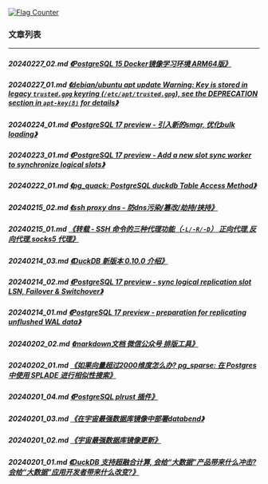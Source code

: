<a rel="nofollow" href="http://info.flagcounter.com/h9V1"  ><img src="http://s03.flagcounter.com/count/h9V1/bg_FFFFFF/txt_000000/border_CCCCCC/columns_2/maxflags_12/viewers_0/labels_0/pageviews_0/flags_0/"  alt="Flag Counter"  border="0"  ></a>  
  
### 文章列表  
----  
##### 20240227_02.md   [《PostgreSQL 15 Docker镜像学习环境 ARM64版》](20240227_02.md)  
##### 20240227_01.md   [《debian/ubuntu apt update Warning: Key is stored in legacy `trusted.gpg` keyring (`/etc/apt/trusted.gpg`), see the DEPRECATION section in `apt-key(8)` for details》](20240227_01.md)  
##### 20240224_01.md   [《PostgreSQL 17 preview - 引入新的smgr, 优化bulk loading》](20240224_01.md)  
##### 20240223_01.md   [《PostgreSQL 17 preview - Add a new slot sync worker to synchronize logical slots》](20240223_01.md)  
##### 20240222_01.md   [《pg_quack: PostgreSQL duckdb Table Access Method》](20240222_01.md)  
##### 20240215_02.md   [《ssh proxy dns - 防dns污染/篡改/劫持/挟持》](20240215_02.md)  
##### 20240215_01.md   [《转载 - SSH 命令的三种代理功能（`-L/-R/-D`）  正向代理,反向代理,socks5 代理》](20240215_01.md)  
##### 20240214_03.md   [《DuckDB 新版本 0.10.0 介绍》](20240214_03.md)  
##### 20240214_02.md   [《PostgreSQL 17 preview - sync logical replication slot LSN, Failover & Switchover》](20240214_02.md)  
##### 20240214_01.md   [《PostgreSQL 17 preview - preparation for replicating unflushed WAL data》](20240214_01.md)  
##### 20240202_02.md   [《markdown文档 微信公众号 排版工具》](20240202_02.md)  
##### 20240202_01.md   [《如果向量超过2000维度怎么办? pg_sparse: 在 Postgres 中使用 SPLADE 进行相似性搜索》](20240202_01.md)  
##### 20240201_04.md   [《PostgreSQL plrust 插件》](20240201_04.md)  
##### 20240201_03.md   [《在宇宙最强数据库镜像中部署databend》](20240201_03.md)  
##### 20240201_02.md   [《宇宙最强数据库镜像更新》](20240201_02.md)  
##### 20240201_01.md   [《DuckDB 支持超融合计算, 会给“大数据”产品带来什么冲击? 会给“大数据”应用开发者带来什么改变?》](20240201_01.md)  
